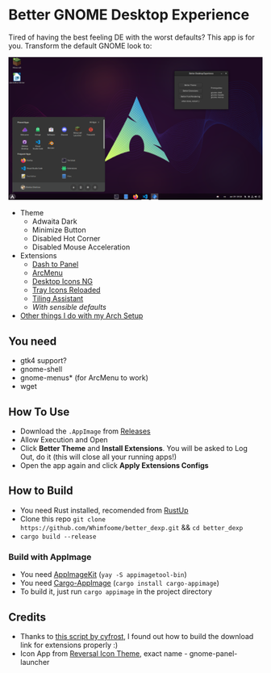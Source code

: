 # Better GNOME Desktop Experience

Tired of having the best feeling DE with the worst defaults? This app is for you. Transform the default GNOME look to:

![Screenshot](/screenshot.png)

- Theme
  - Adwaita Dark
  - Minimize Button
  - Disabled Hot Corner
  - Disabled Mouse Acceleration
- Extensions
  - [Dash to Panel](https://github.com/home-sweet-gnome/dash-to-panel)
  - [ArcMenu](https://gitlab.com/arcmenu/ArcMenu)
  - [Desktop Icons NG](https://gitlab.com/rastersoft/desktop-icons-ng)
  - [Tray Icons Reloaded](https://github.com/MartinPL/Tray-Icons-Reloaded)
  - [Tiling Assistant](https://github.com/Leleat/Tiling-Assistant)
  - _With sensible defaults_
- [Other things I do with my Arch Setup](https://gist.github.com/Whimfoome/e033dd6bf4fc155e9ccfbdd60ef1b9a2)


## You need
- gtk4 support?
- gnome-shell
- gnome-menus* (for ArcMenu to work)
- wget

## How To Use
- Download the `.AppImage` from [Releases](https://github.com/Whimfoome/better_dexp/releases)
- Allow Execution and Open
- Click **Better Theme** and **Install Extensions**. You will be asked to Log Out, do it (this will close all your running apps!) 
- Open the app again and click **Apply Extensions Configs**

## How to Build
- You need Rust installed, recomended from [RustUp](https://www.rust-lang.org/tools/install)
- Clone this repo `git clone https://github.com/Whimfoome/better_dexp.git` && `cd better_dexp`
- `cargo build --release`
### Build with AppImage
- You need [AppImageKit](https://github.com/AppImage/AppImageKit) (`yay -S appimagetool-bin`)
- You need [Cargo-AppImage](https://github.com/StratusFearMe21/cargo-appimage) (`cargo install cargo-appimage`)
- To build it, just run `cargo appimage` in the project directory

## Credits
- Thanks to [this script by cyfrost](https://github.com/cyfrost/install-gnome-extensions), I found out how to build the download link for extensions properly :)
- Icon App from [Reversal Icon Theme](https://github.com/yeyushengfan258/Reversal-icon-theme), exact name - gnome-panel-launcher